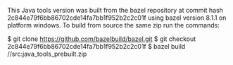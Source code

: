 This Java tools version was built from the bazel repository at commit hash 2c844e79f6bb86702cde14fa7bb1f952b2c2c01f
using bazel version 8.1.1 on platform windows.
To build from source the same zip run the commands:

$ git clone https://github.com/bazelbuild/bazel.git
$ git checkout 2c844e79f6bb86702cde14fa7bb1f952b2c2c01f
$ bazel build //src:java_tools_prebuilt.zip
